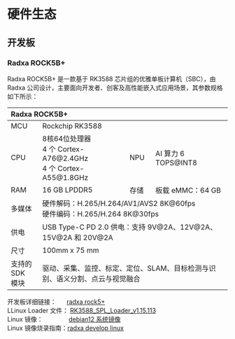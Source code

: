 # 硬件生态
## 开发板  
### Radxa ROCK5B+  

Radxa ROCK5B+ 是一款基于 RK3588 芯片组的优雅单板计算机（SBC），由 Radxa 公司设计，主要面向开发者、创客及高性能嵌入式应用场景，其参数规格如下所示：  

<table class="docutils align-default">
    <thead>
        <tr class="row-odd" align="left">
            <th class="head" colspan=4>Radxa ROCK5B+</th>
        </tr>
    </thead>
    <tbody>
        <tr class="row-even">
            <td>MCU</td>
            <td colspan=3>Rockchip RK3588</td>
        </tr>
        <tr class="row-odd">
            <td>CPU</td>
            <td>8核64位处理器<br>4 个 Cortex-A76@2.4GHz<br>4 个 Cortex-A55@1.8GHz</td>
            <td>NPU</td>
            <td>AI 算力 6 TOPS@INT8</td>
        </tr>
        <tr class="row-even">
            <td>RAM</td>
            <td>16 GB LPDDR5</td>
            <td>存储</td>
            <td>板载 eMMC：64 GB</td>
        </tr>
        <tr class="row-odd">
            <td>多媒体</td>
            <td colspan=3>硬件解码：H.265/H.264/AV1/AVS2 8K@60fps<br>硬件编码：H.265/H.264 8K@30fps</td>
        </tr>
        <tr class="row-even">
            <td>供电</td>
            <td colspan=3>USB Type-C PD 2.0 供电：支持 9V@2A、12V@2A、15V@2A 和 20V@2A</td>
        </tr>
        <tr class="row-odd">
            <td>尺寸</td>
            <td colspan=3>100mm x 75 mm</td>
        </tr>
        <tr class="row-even">
            <td>支持的SDK<br>模块</td>
            <td colspan=3>驱动、采集、监控、标定、定位、SLAM、目标检测与识别、语义分割、点云与视觉融合</td>
        </tr>
    </tbody>
</table> 

开发板详细链接：&nbsp;&nbsp;&nbsp;&nbsp;&nbsp;&nbsp;[radxa rock5+](https://radxa.com/products/rock5/5bp)  
LLinux Loader 文件：&nbsp;[RK3588_SPL_Loader_v1.15.113](https://cdn.robosense.cn/AC_wiki/rk3588_spl_loader_v1.15.113.bin)  
Linux 镜像：&nbsp;&nbsp;&nbsp;&nbsp;&nbsp;&nbsp;&nbsp;&nbsp;&nbsp;&nbsp;&nbsp;&nbsp;&nbsp;&nbsp;&nbsp;[debian12 系统镜像](https://cdn.robosense.cn/AC_wiki/rock-5b-plus_bookworm_kde_b2.output.img.xz)  
Linux 镜像烧录指南：[radxa develop linux](https://docs.radxa.com/rock5/rock5b/low-level-dev/maskrom/linux)  
